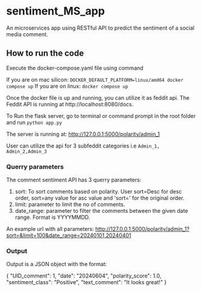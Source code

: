 # sentiment_MS_app
An microservices app using RESTful API to predict the sentiment of a social media comment. 

## How to run the code

Execute the docker-compose.yaml file using command

If you are on mac silicon: 
```DOCKER_DEFAULT_PLATFORM=linux/amd64 docker compose up```
If you are on linux: 
```docker compose up```

Once the docker file is up and running, you can utilize it as feddit api. The Feddit API is running at http://localhost:8080/docs. 

To Run the flask server, go to terminal or command prompt in the root folder and run ``` python app.py ```

The server is running at: http://127.0.0.1:5000/polarity/admin_1

User can utilize the api for 3 subfeddit categories i.e ```Admin_1, Admin_2,Admin_3```
### Querry parameters
The comment sentiment API has 3 querry parameters: 

1) sort: To sort comments based on polarity. User sort=Desc for desc order, sort=any value for asc value and 'sort=' for the original order. 
2) limit: parameter to limit the no of comments. 
3) date_range: parameter to filter the comments between the given date range. Format is YYYYMMDD. 

An example url with all parameters: http://127.0.0.1:5000/polarity/admin_1?sort=&limit=100&date_range=20240101,20240401

### Output 

Output is a JSON object with the format: 

{
"UID_comment": 1,
"date": "20240604",
"polarity_score": 1.0,
"sentiment_class": "Positive",
"text_comment": "It looks great!"
}




